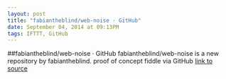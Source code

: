 ```yaml
---
layout: post
title: "fabiantheblind/web-noise · GitHub"
date: September 04, 2014 at 09:13PM
tags: IFTTT, GitHub
---
```

##fabiantheblind/web-noise · GitHub
fabiantheblind/web-noise is a new repository by fabiantheblind. proof of concept fiddle via GitHub
[link to source](http://ift.tt/1o2o1QD) 
